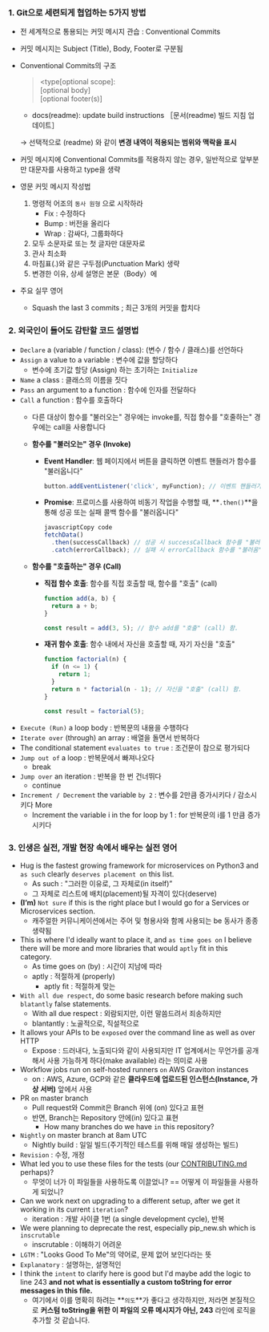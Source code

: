 ### 1. Git으로 세련되게 협업하는 5가지 방법

- 전 세계적으로 통용되는 커밋 메시지 관습 : Conventional Commits
- 커밋 메시지는 Subject (Title), Body, Footer로 구분됨
- Conventional Commits의 구조
    > <type[optional scope]:<description> <br>
    [optional body] <br>
    [optional footer(s)]
    > 
    - docs(readme): update build instructions ［문서(readme) 빌드 지침 업데이트］
    
    → 선택적으로 (readme) 와 같이 **변경 내역이 적용되는 범위와 맥락을 표시**
    
- 커밋 메시지에 Conventional Commits를 적용하지 않는 경우, 일반적으로 앞부분만 대문자를 사용하고 type을 생략
- 영문 커밋 메시지 작성법
    1. 명령적 어조의 `동사 원형` 으로 시작하라
        - Fix : 수정하다
        - Bump : 버전을 올리다
        - Wrap : 감싸다, 그룹화하다
    2. 모두 소문자로 또는 첫 글자만 대문자로
    3. 관사 최소화
    4. 마침표(.)와 같은 구두점(Punctuation Mark) 생략
    5. 변경한 이유, 상세 설명은 본문（Body）에
- 주요 실무 영어
    - Squash the last 3 commits ; 최근 3개의 커밋을 합치다
 
### 2. 외국인이 들어도 감탄할 코드 설명법

- `Declare` a (variable / function / class): (변수 / 함수 / 클래스)를 선언하다
- `Assign` a value to a variable : 변수에 값을 할당하다
    - 변수에 초기값 할당 (Assign) 하는 초기하는 `Initialize`
- `Name` a class : 클래스의 이름을 짓다
- `Pass` an argument to a function : 함수에 인자를 전달하다
- `Call` a function : 함수를 호출하다
    - 다른 대상이 함수를 "불러오는" 경우에는 invoke를, 직접 함수를 "호줄하는" 경우에는 call을 사용합니다
    - **함수를 "불러오는" 경우 (Invoke)**
        - **Event Handler**: 웹 페이지에서 버튼을 클릭하면 이벤트 핸들러가 함수를 "불러옵니다"
            
            ```jsx
            button.addEventListener('click', myFunction); // 이벤트 핸들러가 myFunction을 "불러옴" (invoke).
            ```
            
        - **Promise**: 프로미스를 사용하여 비동기 작업을 수행할 때, **`.then()`**을 통해 성공 또는 실패 콜백 함수를 "불러옵니다"
            
            ```jsx
            javascriptCopy code
            fetchData()
              .then(successCallback) // 성공 시 successCallback 함수를 "불러옴" (invoke).
              .catch(errorCallback); // 실패 시 errorCallback 함수를 "불러옴" (invoke).
            
            ```
            
    - **함수를 "호출하는" 경우 (Call)**
        - **직접 함수 호출**: 함수를 직접 호출할 때, 함수를 "호출" (call)
            
            ```jsx
            function add(a, b) {
              return a + b;
            }
            
            const result = add(3, 5); // 함수 add를 "호출" (call) 함.
            ```
       
        - **재귀 함수 호출**: 함수 내에서 자신을 호출할 때, 자기 자신을 "호출"


            ```jsx
            function factorial(n) {
              if (n <= 1) {
                return 1;
              }
              return n * factorial(n - 1); // 자신을 "호출" (call) 함.
            }
            
            const result = factorial(5);
            ```
- `Execute (Run)` a loop body : 반복문의 내용을 수행하다
- `Iterate over` (through) an array : 배열을 돌면서 반복하다
- The conditional statement `evaluates to true` : 조건문이 참으로 평가되다
- `Jump out of` a loop : 반복문에서 빠져나오다
    - break
- `Jump over` an iteration : 반복을 한 번 건너뛰다
    - continue
- `Increment / Decrement` the variable `by 2` : 변수를 2만큼 증가시키다 / 감소시키다
More
    - Increment the variable i in the for loop by 1 : for 반복문의 i를 1 만큼 증가시키다

### 3. 인생은 실전, 개발 현장 속에서 배우는 실전 영어

- Hug is the fastest growing framework for microservices on Python3 and `as such` clearly `deserves placement on` this list.
    - As such : "그러한 이유로, 그 자체로(in itself)”
    - 그 자체로 리스트에 배치(placement)될 자격이 있다(deserve)
- **(I’m)** `Not sure` if this is the right place but I would go for a Services or Microservices section.
    - 캐주얼한 커뮤니케이션에서는 주어 및 형용사와 함께 사용되는 be 동사가 종종 생략됨
- This is where I'd ideally want to place it, and `as time goes on` I believe there will be more and more libraries that would `aptly` fit in this category.
    - As time goes on (by) : 시간이 지남에 따라
    - aptly : 적절하게 (properly)
        - aptly fit : 적절하게 맞는
- `With all due respect`, do some basic research before making such `blatantly` false statements.
    - With all due respect : 외람되지만, 이런 말씀드려서 죄송하지만
    - blantantly : 노골적으로, 직설적으로
- It allows your APIs to be `exposed` over the command line as well as over HTTP
    - Expose : 드러내다, 노출되다와 같이 사용되지만 IT 업계에서는 무언가를 공개해서 사용 가능하게 하다(make available) 라는 의미로 사용
- Workflow jobs run on self-hosted runners `on` AWS Graviton instances
    - on : AWS, Azure, GCP와 같은 **클라우드에 업로드된 인스턴스(Instance, 가상 서버)** 앞에서 사용
- PR `on` master branch
    - Pull request와 Commit은 Branch 위에 (on) 있다고 표현
    - 반면, Branch는 Repository 안에(in) 있다고 표현
        - How many branches do we have `in` this repository?
- `Nightly` on master branch at 8am UTC
    - Nightly build : 일일 빌드(주기적인 테스트를 위해 매일 생성하는 빌드)
- `Revision` : 수정, 개정
- What led you to use these files for the tests (our [CONTRIBUTING.md](http://CONTRIBUTING.md) perhaps)?
    - 무엇이 너가 이 파일들을 사용하도록 이끌었니? == 어떻게 이 파일들을 사용하게 되었니?
- Can we work next on upgrading to a different setup, after we get it working in its current `iteration`?
    - iteration : 개발 사이클 1번 (a single development cycle), 반복
- We were planning to deprecate the rest, especially pip_new.sh which is `inscrutable`
    - inscrutable : 이해하기 어려운
- `LGTM` : "Looks Good To Me"의 약어로, 문제 없어 보인다라는 뜻
- `Explanatory` : 설명하는, 설명적인
- I think the `intent` to clarify here is good but I'd maybe add the logic to line 243 **and not what is essentially a custom toString for error messages in this file.**
    - 여기에서 이를 명확히 하려는 **`의도`**가 좋다고 생각하지만, 저라면 본질적으로 **커스텀 toString을 위한 이 파일의 오류 메시지가 아닌, 243** 라인에 로직을 추가할 것 같습니다.
